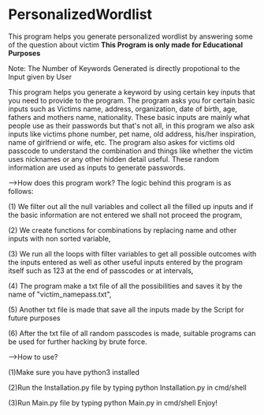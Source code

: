 # PersonalizedWordlist
This program helps you generate personalized wordlist by answering some of the question about victim
**This Program is only made for Educational Purposes**

Note: The Number of Keywords Generated is directly propotional to the Input given by User

This program helps you generate a keyword by using certain key inputs that you need to provide to the program. The program asks you for certain basic inputs such as Victims name, address, organization, date of birth, age, fathers and mothers name, nationality. These basic inputs are mainly what people use as their passwords but that's not all, in this program we also ask inputs like victims phone number, pet name, old address, his/her inspiration, name of girlfriend or wife, etc. The program also askes for victims old passcode to understand the combination and things like whether the victim uses nicknames or any other hidden detail useful. These random information are used as inputs to generate passwords.


-->How does this program work?
The logic behind this program is as follows:

(1) We filter out all the null variables and collect all the filled up inputs and if the basic information are not entered we shall not proceed the program,

(2) We create functions for combinations by replacing name and other inputs with non sorted variable,

(3) We run all the loops with filter variables to get all possible outcomes with the inputs entered as well as other useful inputs entered by the program itself such as 123 at the end of passcodes or at intervals,

(4) The program make a txt file of all the possibilities and saves it by the name of "victim_namepass.txt",

(5) Another txt file is made that save all the inputs made by the Script for future purposes

(6) After the txt file of all random passcodes is made, suitable programs can be used for further hacking by brute force.
 
 -->How to use?
 
 (1)Make sure you have python3 installed
 
 (2)Run the Installation.py file by typing python Installation.py in cmd/shell
 
 (3)Run Main.py file by typing python Main.py in cmd/shell 
 Enjoy!
